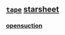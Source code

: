 ## [`tape`](https://s9a.page/tape) [starsheet](https://p9e.page/tape) 

### [opensuction](https://github.com/s9a/tape/commit/5072a403673a6f93a156527acc7fdeef01404ba4)